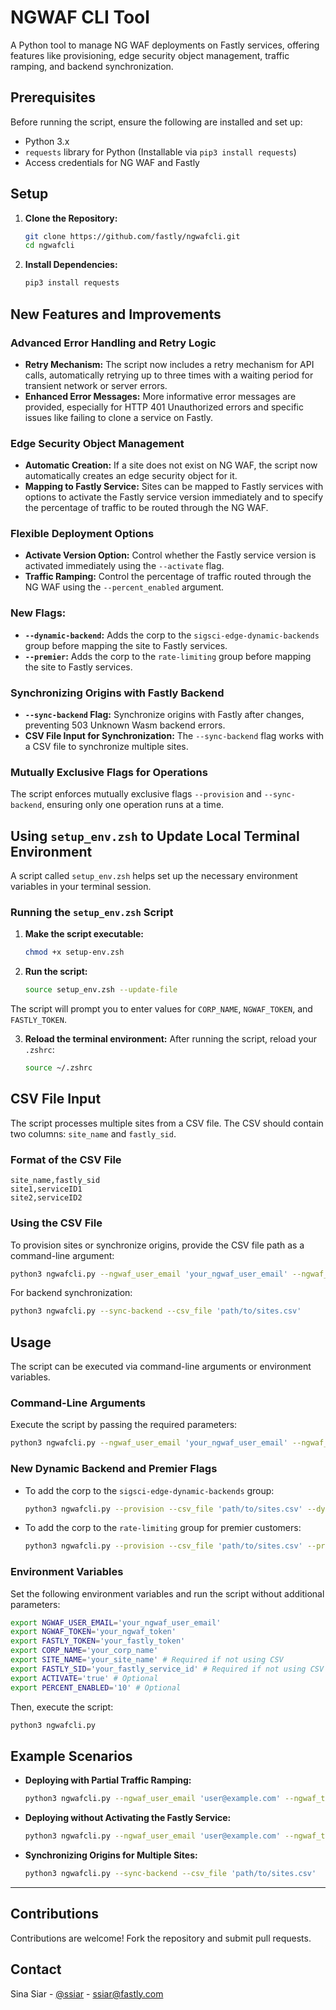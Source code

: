 # NGWAF CLI Tool

A Python tool to manage NG WAF deployments on Fastly services, offering features like provisioning, edge security object management, traffic ramping, and backend synchronization.

## Prerequisites

Before running the script, ensure the following are installed and set up:

- Python 3.x
- `requests` library for Python (Installable via `pip3 install requests`)
- Access credentials for NG WAF and Fastly

## Setup

1. **Clone the Repository:**
   ```bash
   git clone https://github.com/fastly/ngwafcli.git
   cd ngwafcli
   ```

2. **Install Dependencies:**
   ```bash
   pip3 install requests
   ```

## New Features and Improvements

### Advanced Error Handling and Retry Logic

- **Retry Mechanism:** The script now includes a retry mechanism for API calls, automatically retrying up to three times with a waiting period for transient network or server errors.
- **Enhanced Error Messages:** More informative error messages are provided, especially for HTTP 401 Unauthorized errors and specific issues like failing to clone a service on Fastly.

### Edge Security Object Management

- **Automatic Creation:** If a site does not exist on NG WAF, the script now automatically creates an edge security object for it.
- **Mapping to Fastly Service:** Sites can be mapped to Fastly services with options to activate the Fastly service version immediately and to specify the percentage of traffic to be routed through the NG WAF.

### Flexible Deployment Options

- **Activate Version Option:** Control whether the Fastly service version is activated immediately using the `--activate` flag.
- **Traffic Ramping:** Control the percentage of traffic routed through the NG WAF using the `--percent_enabled` argument.

### **New Flags:**
- **`--dynamic-backend`:** Adds the corp to the `sigsci-edge-dynamic-backends` group before mapping the site to Fastly services.
- **`--premier`:** Adds the corp to the `rate-limiting` group before mapping the site to Fastly services.

### Synchronizing Origins with Fastly Backend

- **`--sync-backend` Flag:** Synchronize origins with Fastly after changes, preventing 503 Unknown Wasm backend errors.
- **CSV File Input for Synchronization:** The `--sync-backend` flag works with a CSV file to synchronize multiple sites.

### Mutually Exclusive Flags for Operations

The script enforces mutually exclusive flags `--provision` and `--sync-backend`, ensuring only one operation runs at a time.

## Using `setup_env.zsh` to Update Local Terminal Environment

A script called `setup_env.zsh` helps set up the necessary environment variables in your terminal session.

### Running the `setup_env.zsh` Script

1. **Make the script executable:**
   ```bash
   chmod +x setup-env.zsh
   ```

2. **Run the script:**
   ```bash
   source setup_env.zsh --update-file
   ```

The script will prompt you to enter values for `CORP_NAME`, `NGWAF_TOKEN`, and `FASTLY_TOKEN`.

3. **Reload the terminal environment:**
   After running the script, reload your `.zshrc`:
   ```bash
   source ~/.zshrc
   ```

## CSV File Input

The script processes multiple sites from a CSV file. The CSV should contain two columns: `site_name` and `fastly_sid`.

### Format of the CSV File

```csv
site_name,fastly_sid
site1,serviceID1
site2,serviceID2
```

### Using the CSV File

To provision sites or synchronize origins, provide the CSV file path as a command-line argument:

```bash
python3 ngwafcli.py --ngwaf_user_email 'your_ngwaf_user_email' --ngwaf_token 'your_ngwaf_token' --fastly_token 'your_fastly_token' --corp_name 'your_corp_name' --csv_file 'path/to/sites.csv' --activate true --percent_enabled 100
```

For backend synchronization:
```bash
python3 ngwafcli.py --sync-backend --csv_file 'path/to/sites.csv'
```

## Usage

The script can be executed via command-line arguments or environment variables.

### Command-Line Arguments

Execute the script by passing the required parameters:
```bash
python3 ngwafcli.py --ngwaf_user_email 'your_ngwaf_user_email' --ngwaf_token 'your_ngwaf_token' --fastly_token 'your_fastly_token' --corp_name 'your_corp_name' --site_name 'your_site_name' --fastly_sid 'your_fastly_service_id' [--activate] [--percent_enabled <0-100>]
```

### New Dynamic Backend and Premier Flags

- To add the corp to the `sigsci-edge-dynamic-backends` group:
  ```bash
  python3 ngwafcli.py --provision --csv_file 'path/to/sites.csv' --dynamic-backend
  ```

- To add the corp to the `rate-limiting` group for premier customers:
  ```bash
  python3 ngwafcli.py --provision --csv_file 'path/to/sites.csv' --premier
  ```

### Environment Variables

Set the following environment variables and run the script without additional parameters:

```bash
export NGWAF_USER_EMAIL='your_ngwaf_user_email'
export NGWAF_TOKEN='your_ngwaf_token'
export FASTLY_TOKEN='your_fastly_token'
export CORP_NAME='your_corp_name'
export SITE_NAME='your_site_name' # Required if not using CSV
export FASTLY_SID='your_fastly_service_id' # Required if not using CSV
export ACTIVATE='true' # Optional
export PERCENT_ENABLED='10' # Optional
```

Then, execute the script:
```bash
python3 ngwafcli.py
```

## Example Scenarios

- **Deploying with Partial Traffic Ramping:**
  ```bash
  python3 ngwafcli.py --ngwaf_user_email 'user@example.com' --ngwaf_token 'token123' --fastly_token 'fastlykey123' --corp_name 'MyCorp' --site_name 'MySite' --fastly_sid 'serviceID' --activate --percent_enabled 25
  ```

- **Deploying without Activating the Fastly Service:**
  ```bash
  python3 ngwafcli.py --ngwaf_user_email 'user@example.com' --ngwaf_token 'token123' --fastly_token 'fastlykey123' --corp_name 'MyCorp' --site_name 'MySite' --fastly_sid 'serviceID'
  ```

- **Synchronizing Origins for Multiple Sites:**
  ```bash
  python3 ngwafcli.py --sync-backend --csv_file 'path/to/sites.csv'
  ```

---

## Contributions

Contributions are welcome! Fork the repository and submit pull requests.

## Contact

Sina Siar - [@ssiar](https://linkedin.com/in/ssiar) - ssiar@fastly.com

